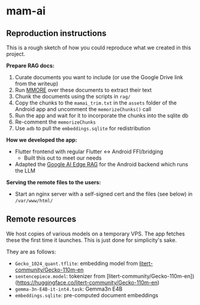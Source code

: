 # mam-ai

## Reproduction instructions

This is a rough sketch of how you could reproduce what we created in this project.

**Prepare RAG docs:**
   1. Curate documents you want to include (or use the Google Drive link from the writeup)
   2. Run [MMORE](https://github.com/swiss-ai/mmore) over these documents to extract their text
   3. Chunk the documents using the scripts in `rag/`
   4. Copy the chunks to the `mamai_trim.txt` in the `assets` folder of the Android app and uncomment the `memorizeChunks()` call
   5. Run the app and wait for it to incorporate the chunks into the sqlite db
   6. Re-comment the `memorizeChunks`
   7. Use `adb` to pull the `embeddings.sqlite` for redistribution

**How we developed the app:**
- Flutter frontend with regular Flutter <-> Android FFI/bridging
  - Built this out to meet our needs
- Adapted the [Google AI Edge RAG](ai.google.dev/edge/mediapipe/solutions/genai/rag/android) for the Android backend which runs the LLM

**Serving the remote files to the users:**
- Start an nginx server with a self-signed cert and the files (see below) in `/var/www/html/`


## Remote resources 

We host copies of various models on a temporary VPS. The app fetches these the first time it
launches. This is just done for simplicity's sake.

They are as follows:
- `Gecko_1024_quant.tflite`: embedding model from [litert-community/Gecko-110m-en](https://huggingface.co/litert-community/Gecko-110m-en)
- `sentencepiece.model`: tokenizer from [litert-community/Gecko-110m-en])(https://huggingface.co/litert-community/Gecko-110m-en)
- `gemma-3n-E4B-it-int4.task`: Gemma3n E4B
- `embeddings.sqlite`: pre-computed document embeddings
